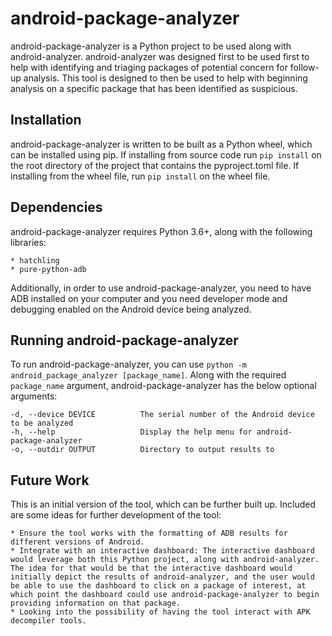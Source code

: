 # android-package-analyzer

android-package-analyzer is a Python project to be used along with android-analyzer. android-analyzer was designed first to be used first to help with identifying and triaging packages of potential concern for follow-up analysis. This tool is designed to then be used to help with beginning analysis on a specific package that has been identified as suspicious.

## Installation

android-package-analyzer is written to be built as a Python wheel, which can be installed using pip. If installing from source code run `pip install` on the root directory of the project that contains the pyproject.toml file. If installing from the wheel file, run `pip install` on the wheel file.

## Dependencies

android-package-analyzer requires Python 3.6+, along with the following libraries:

    * hatchling
    * pure-python-adb

Additionally, in order to use android-package-analyzer, you need to have ADB installed on your computer and you need developer mode and debugging enabled on the Android device being analyzed.

## Running android-package-analyzer

To run android-package-analyzer, you can use `python -m android_package_analyzer [package_name]`. Along with the required `package_name` argument, android-package-analyzer has the below optional arguments:

    -d, --device DEVICE          The serial number of the Android device to be analyzed
    -h, --help                   Display the help menu for android-package-analyzer
    -o, --outdir OUTPUT          Directory to output results to

## Future Work

This is an initial version of the tool, which can be further built up. Included are some ideas for further development of the tool:

    * Ensure the tool works with the formatting of ADB results for different versions of Android.
    * Integrate with an interactive dashboard: The interactive dashboard would leverage both this Python project, along with android-analyzer. The idea for that would be that the interactive dashboard would initially depict the results of android-analyzer, and the user would be able to use the dashboard to click on a package of interest, at which point the dashboard could use android-package-analyzer to begin providing information on that package.
    * Looking into the possibility of having the tool interact with APK decompiler tools.
